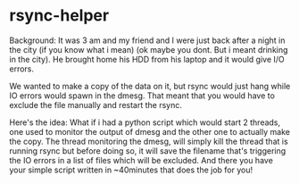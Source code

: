 # rsync-helper
Background: It was 3 am and my friend and I were just back after a night in the city (if you know what i mean) (ok maybe you dont. But i meant drinking in the city).
He brought home his HDD from his laptop and it would give I/O errors.

We wanted to make a copy of the data on it, but rsync would just hang while IO errors would spawn in the dmesg. 
That meant that you would have to exclude the file manually and restart the rsync.

Here's the idea:
What if i had a python script which would start 2 threads, one used to monitor the output of dmesg and the other one to actually make the copy.
The thread monitoring the dmesg, will simply kill the thread that is running rsync but before doing so, it will save the filename that's triggering the IO errors in a list of files which will be excluded.
And there you have your simple script written in ~40minutes that does the job for you!

